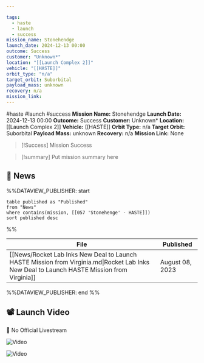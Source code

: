 ```yaml
---

tags:
  - haste
  - launch
  - success
mission_name: Stonehendge
launch_date: 2024-12-13 00:00
outcome: Success
customer: "Unknown*"
location: "[[Launch Complex 2]]"
vehicle: "[[HASTE]]"
orbit_type: "n/a"
target_orbit: Suborbital
payload_mass: unknown
recovery: n/a
mission_link: 
---
```


#haste #launch #success
**Mission Name:** Stonehendge
**Launch Date:** 2024-12-13 00:00
**Outcome:** Success
**Customer:** Unknown*
**Location:** [[Launch Complex 2]]
**Vehicle:** [[HASTE]]
**Orbit Type:** n/a
**Target Orbit:** Suborbital
**Payload Mass:** unknown
**Recovery:** n/a
**Mission Link:** None

>[!Success] Mission Success

>[!summary]
>Put mission summary here

## 📰 News
%%DATAVIEW_PUBLISHER: start
```
table published as "Published"
from "News"
where contains(mission, [[057 'Stonehenge' - HASTE]])
sort published desc
```
%%

| File                                                                                                                                       | Published       |
| ------------------------------------------------------------------------------------------------------------------------------------------ | --------------- |
| [[News/Rocket Lab Inks New Deal to Launch HASTE Mission from Virginia.md\|Rocket Lab Inks New Deal to Launch HASTE Mission from Virginia]] | August 08, 2023 |

%%DATAVIEW_PUBLISHER: end %%

## 📽️ Launch Video

🚫 No Official Livestream  

![Video](https://x.com/kyle_LTS/status/1867760256274903275)

![Video](https://x.com/joshlikesrocket/status/1867745406341591451)